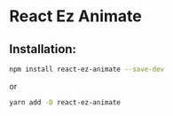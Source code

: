 # React Ez Animate

## Installation:

```bash
npm install react-ez-animate --save-dev
```

or

```bash
yarn add -D react-ez-animate
```

